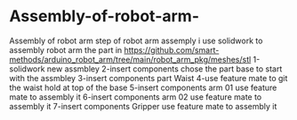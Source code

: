 # Assembly-of-robot-arm-
Assembly of robot arm 
step of robot arm assemply i use solidwork to assembly robot arm 
the part in https://github.com/smart-methods/arduino_robot_arm/tree/main/robot_arm_pkg/meshes/stl 
1-solidwork new assmbley 
2-insert components chose the part base to start with the assmbley 
3-insert components part Waist 
4-use feature mate to git the waist hold at top of the base 
5-insert components arm 01 use feature mate to assembly it
6-insert components arm 02 use feature mate to assembly it
7-insert components Gripper use feature mate to assembly it
